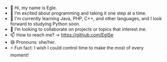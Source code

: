 - 👋 Hi, my name is Egle.
- 👀 I’m excited about programming and taking it one step at a time.
- 🌱 I'm currently learning Java, PHP, C++, and other languages, and I look forward to studying Python soon.
- 💞️ I’m looking to collaborate on projects or topics that interest me.
- 📫 How to reach me? -> https://github.com/EglSe
- 😄 Pronouns:  she/her.
- ⚡ Fun fact: I wish I could control time to make the most of every moment!

<!---
EglSe/EglSe is a ✨ special ✨ repository because its `README.md` (this file) appears on your GitHub profile.
You can click the Preview link to take a look at your changes.
--->
